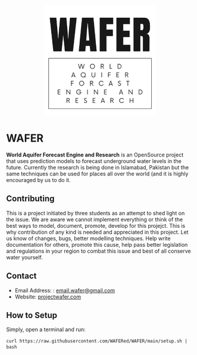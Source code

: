 <p align="center">
  <img width="300" height="300" src="https://raw.githubusercontent.com/WAFERed/WAFER/main/.resources/WAFER.png">
</p>

# WAFER
**World Aquifer Forecast Engine and Research** is an OpenSource project that uses prediction models to forecast underground water levels in the future. Currently the research is being done in Islamabad, Pakistan but the same techniques can be used for places all over the world (and it is highly encouraged by us to do it.


## Contributing
This is a project initiated by three students as an attempt to shed light on the issue. We are aware we cannot implement everything or think of the best ways to model, document, promote, develop for this projejct. This is why contribution of any kind is needed and appreciated in this project. Let us know of changes, bugs, better modelling techniques. Help write documentation for others, promote this cause, help pass better legislation and regulations in your region to combat this issue and best of all conserve water yourself.

## Contact
- Email Address: : <a href = "mailto: email.wafer@gmail.com">email.wafer@gmail.com</a>
- Website: [projectwafer.com](https://www.projectwafer.com) 

## How to Setup
Simply, open a terminal and run:
```console
curl https://raw.githubusercontent.com/WAFERed/WAFER/main/setup.sh | bash
```
